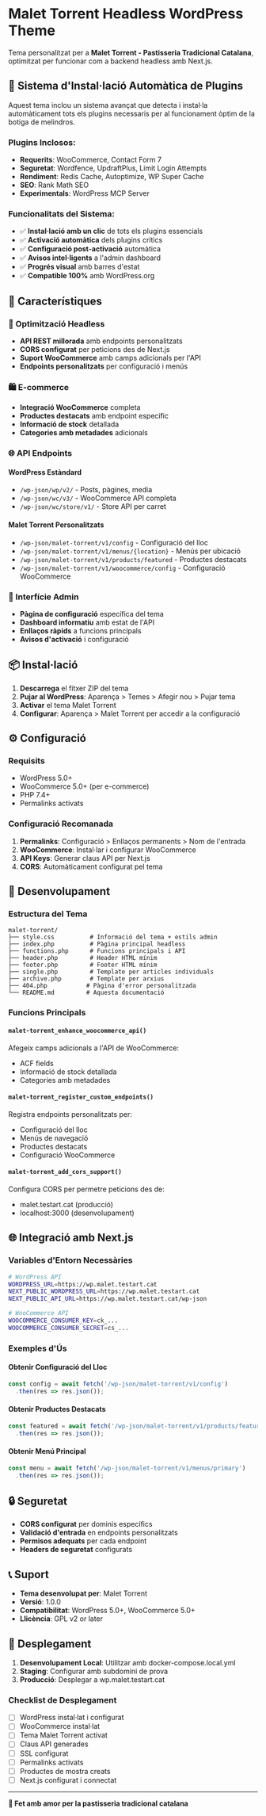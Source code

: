 # Malet Torrent Headless WordPress Theme

Tema personalitzat per a **Malet Torrent - Pastisseria Tradicional Catalana**, optimitzat per funcionar com a backend headless amb Next.js.

## 🔌 Sistema d'Instal·lació Automàtica de Plugins

Aquest tema inclou un sistema avançat que detecta i instal·la automàticament tots els plugins necessaris per al funcionament òptim de la botiga de melindros.

### Plugins Inclosos:
- **Requerits**: WooCommerce, Contact Form 7
- **Seguretat**: Wordfence, UpdraftPlus, Limit Login Attempts
- **Rendiment**: Redis Cache, Autoptimize, WP Super Cache
- **SEO**: Rank Math SEO
- **Experimentals**: WordPress MCP Server

### Funcionalitats del Sistema:
- ✅ **Instal·lació amb un clic** de tots els plugins essencials
- ✅ **Activació automàtica** dels plugins crítics
- ✅ **Configuració post-activació** automàtica
- ✅ **Avisos intel·ligents** a l'admin dashboard
- ✅ **Progrés visual** amb barres d'estat
- ✅ **Compatible 100%** amb WordPress.org

## 🎯 Característiques

### 🚀 Optimització Headless
- **API REST millorada** amb endpoints personalitzats
- **CORS configurat** per peticions des de Next.js
- **Suport WooCommerce** amb camps adicionals per l'API
- **Endpoints personalitzats** per configuració i menús

### 🛍️ E-commerce
- **Integració WooCommerce** completa
- **Productes destacats** amb endpoint específic
- **Informació de stock** detallada
- **Categories amb metadades** adicionals

### 🌐 API Endpoints

#### WordPress Estàndard
- `/wp-json/wp/v2/` - Posts, pàgines, media
- `/wp-json/wc/v3/` - WooCommerce API completa
- `/wp-json/wc/store/v1/` - Store API per carret

#### Malet Torrent Personalitzats
- `/wp-json/malet-torrent/v1/config` - Configuració del lloc
- `/wp-json/malet-torrent/v1/menus/{location}` - Menús per ubicació
- `/wp-json/malet-torrent/v1/products/featured` - Productes destacats
- `/wp-json/malet-torrent/v1/woocommerce/config` - Configuració WooCommerce

### 🎨 Interfície Admin
- **Pàgina de configuració** específica del tema
- **Dashboard informatiu** amb estat de l'API
- **Enllaços ràpids** a funcions principals
- **Avisos d'activació** i configuració

## 📦 Instal·lació

1. **Descarrega** el fitxer ZIP del tema
2. **Pujar al WordPress**: Aparença > Temes > Afegir nou > Pujar tema
3. **Activar** el tema Malet Torrent
4. **Configurar**: Aparença > Malet Torrent per accedir a la configuració

## ⚙️ Configuració

### Requisits
- WordPress 5.0+
- WooCommerce 5.0+ (per e-commerce)
- PHP 7.4+
- Permalinks activats

### Configuració Recomanada
1. **Permalinks**: Configuració > Enllaços permanents > Nom de l'entrada
2. **WooCommerce**: Instal·lar i configurar WooCommerce
3. **API Keys**: Generar claus API per Next.js
4. **CORS**: Automàticament configurat pel tema

## 🔧 Desenvolupament

### Estructura del Tema
```
malet-torrent/
├── style.css          # Informació del tema + estils admin
├── index.php          # Pàgina principal headless
├── functions.php      # Funcions principals i API
├── header.php         # Header HTML mínim
├── footer.php         # Footer HTML mínim
├── single.php         # Template per articles individuals
├── archive.php        # Template per arxius
├── 404.php           # Pàgina d'error personalitzada
└── README.md         # Aquesta documentació
```

### Funcions Principals

#### `malet-torrent_enhance_woocommerce_api()`
Afegeix camps adicionals a l'API de WooCommerce:
- ACF fields
- Informació de stock detallada
- Categories amb metadades

#### `malet-torrent_register_custom_endpoints()`
Registra endpoints personalitzats per:
- Configuració del lloc
- Menús de navegació
- Productes destacats
- Configuració WooCommerce

#### `malet-torrent_add_cors_support()`
Configura CORS per permetre peticions des de:
- malet.testart.cat (producció)
- localhost:3000 (desenvolupament)

## 🌐 Integració amb Next.js

### Variables d'Entorn Necessàries
```bash
# WordPress API
WORDPRESS_URL=https://wp.malet.testart.cat
NEXT_PUBLIC_WORDPRESS_URL=https://wp.malet.testart.cat
NEXT_PUBLIC_API_URL=https://wp.malet.testart.cat/wp-json

# WooCommerce API
WOOCOMMERCE_CONSUMER_KEY=ck_...
WOOCOMMERCE_CONSUMER_SECRET=cs_...
```

### Exemples d'Ús

#### Obtenir Configuració del Lloc
```javascript
const config = await fetch('/wp-json/malet-torrent/v1/config')
  .then(res => res.json());
```

#### Obtenir Productes Destacats
```javascript
const featured = await fetch('/wp-json/malet-torrent/v1/products/featured?per_page=8')
  .then(res => res.json());
```

#### Obtenir Menú Principal
```javascript
const menu = await fetch('/wp-json/malet-torrent/v1/menus/primary')
  .then(res => res.json());
```

## 🔒 Seguretat

- **CORS configurat** per dominis específics
- **Validació d'entrada** en endpoints personalitzats
- **Permisos adequats** per cada endpoint
- **Headers de seguretat** configurats

## 📞 Suport

- **Tema desenvolupat per**: Malet Torrent
- **Versió**: 1.0.0
- **Compatibilitat**: WordPress 5.0+, WooCommerce 5.0+
- **Llicència**: GPL v2 or later

## 🚀 Desplegament

1. **Desenvolupament Local**: Utilitzar amb docker-compose.local.yml
2. **Staging**: Configurar amb subdomini de prova
3. **Producció**: Desplegar a wp.malet.testart.cat

### Checklist de Desplegament
- [ ] WordPress instal·lat i configurat
- [ ] WooCommerce instal·lat
- [ ] Tema Malet Torrent activat
- [ ] Claus API generades
- [ ] SSL configurat
- [ ] Permalinks activats
- [ ] Productes de mostra creats
- [ ] Next.js configurat i connectat

---

**🥨 Fet amb amor per la pastisseria tradicional catalana**